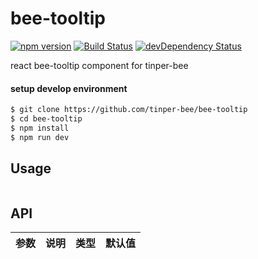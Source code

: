 # bee-tooltip
[![npm version](https://img.shields.io/npm/v/bee-tooltip.svg)](https://www.npmjs.com/package/bee-tooltip)
[![Build Status](https://img.shields.io/travis/tinper-bee/generator-tinper-bee/master.svg)](https://travis-ci.org/tinper-bee/bee-tooltip)
[![devDependency Status](https://img.shields.io/david/dev/tinper-bee/bee-tooltip.svg)](https://david-dm.org/tinper-bee/bee-tooltip#info=devDependencies)


react bee-tooltip component for tinper-bee

#### setup develop environment

```sh
$ git clone https://github.com/tinper-bee/bee-tooltip
$ cd bee-tooltip
$ npm install
$ npm run dev
```

## Usage

```js

```



## API
|参数|说明|类型|默认值|
|---|----|---|------|
